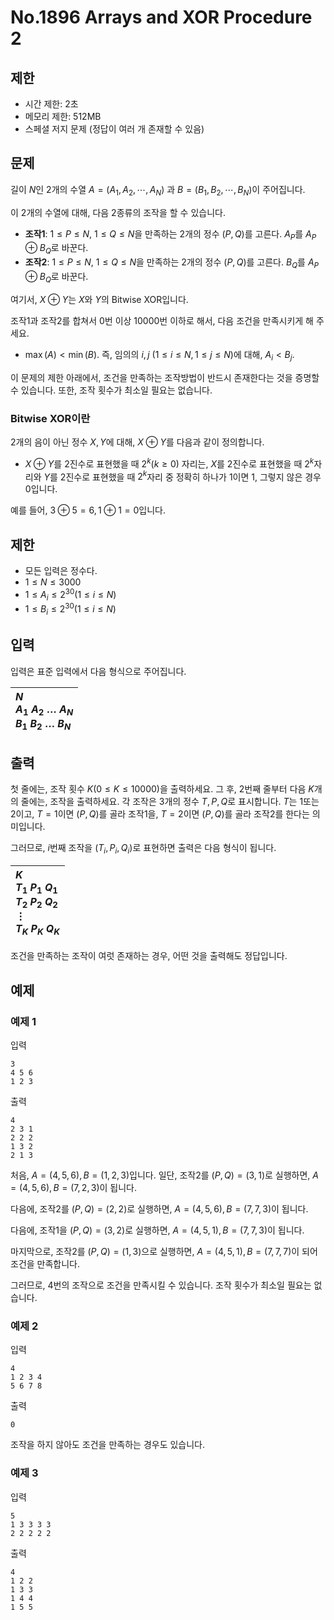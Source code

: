 # No.1896 Arrays and XOR Procedure 2

## 제한

- 시간 제한: 2초
- 메모리 제한: 512MB
- 스페셜 저지 문제 (정답이 여러 개 존재할 수 있음)

## 문제

길이 $N$인 $2$개의 수열 $A = (A_1, A_2, \cdots, A_N)$ 과 $B = (B_1, B_2, \cdots, B_N)$이 주어집니다.

이 $2$개의 수열에 대해, 다음 $2$종류의 조작을 할 수 있습니다.

- **조작1**: $1 \le P \le N$, $1 \le Q \le N$을 만족하는 $2$개의 정수 $(P, Q)$를 고른다. $A_P$를 $A_P \oplus B_Q$로 바꾼다.
- **조작2**: $1 \le P \le N$, $1 \le Q \le N$을 만족하는 $2$개의 정수 $(P, Q)$를 고른다. $B_Q$를 $A_P \oplus B_Q$로 바꾼다.

여기서, $X \oplus Y$는 $X$와 $Y$의 Bitwise XOR입니다.

조작1과 조작2를 합쳐서 $0$번 이상 $10000$번 이하로 해서, 다음 조건을 만족시키게 해 주세요.
- $\max(A) < \min(B)$. 즉, 임의의  $i, j$ $(1 \le i \le N, 1 \le j \le N)$에 대해, $A_i < B_j$.

이 문제의 제한 아래에서, 조건을 만족하는 조작방법이 반드시 존재한다는 것을 증명할 수 있습니다. 또한, 조작 횟수가 최소일 필요는 없습니다.

### Bitwise XOR이란

$2$개의 음이 아닌 정수 $X, Y$에 대해, $X \oplus Y$를 다음과 같이 정의합니다.
- $X \oplus Y$를 $2$진수로 표현했을 때 $2^k (k \ge 0)$ 자리는, $X$를 $2$진수로 표현했을 때 $2^k$자리와 $Y$를 $2$진수로 표현했을 때 $2^k$자리 중 정확히 하나가 $1$이면 $1$, 그렇지 않은 경우 $0$입니다.

예를 들어, $3 \oplus 5 = 6, 1 \oplus 1 = 0$입니다.

## 제한 

- 모든 입력은 정수다.
- $1 \le N \le 3000$
- $1 \le A_i \le 2^{30} (1 \le i \le N)$
- $1 \le B_i \le 2^{30} (1 \le i \le N)$

## 입력

입력은 표준 입력에서 다음 형식으로 주어집니다.

|$N$<br/>$A_1$  $A_2$  $\dots$  $A_N$<br/>$B_1$  $B_2$  $\dots$  $B_N$|
|:-|

## 출력

첫 줄에는, 조작 횟수 $K(0 \le K \le 10000)$을 출력하세요. 그 후, $2$번째 줄부터 다음  $K$개의 줄에는, 조작을 출력하세요.
각 조작은 $3$개의 정수 $T, P, Q$로 표시합니다. $T$는 $1$또는 $2$이고, $T=1$이면 $(P, Q)$를 골라 조작1을, $T=2$이면 $(P, Q)$를 골라 조작2를 한다는 의미입니다.

그러므로, $i$번째 조작을 $(T_i, P_i, Q_i)$로 표현하면 출력은 다음 형식이 됩니다.


|$K$<br/>$T_1$  $P_1$  $Q_1$<br/>$T_2$  $P_2$  $Q_2$<br/>$\vdots$<br/>$T_K$  $P_K$  $Q_K$|
|:-|


조건을 만족하는 조작이 여럿 존재하는 경우, 어떤 것을 출력해도 정답입니다.

## 예제

### 예제 1

입력

```
3
4 5 6
1 2 3
```

출력

```
4
2 3 1
2 2 2
1 3 2
2 1 3
```

처음, $A = (4,5,6), B = (1,2,3)$입니다. 일단, 조작2를 $(P, Q) = (3,1)$로 실행하면, $A = (4,5,6), B = (7, 2, 3)$이 됩니다.

다음에, 조작2를 $(P, Q) = (2,2)$로 실행하면, $A = (4,5,6), B = (7,7,3)$이 됩니다.

다음에, 조작1을 $(P, Q) = (3,2)$로 실행하면, $A = (4,5,1), B = (7,7,3)$이 됩니다.

마지막으로, 조작2를 $(P, Q) = (1,3)$으로 실행하면, $A = (4,5,1), B = (7,7,7)$이 되어 조건을 만족합니다.

그러므로, $4$번의 조작으로 조건을 만족시킬 수 있습니다. 조작 횟수가 최소일 필요는 없습니다.

### 예제 2

입력

```
4
1 2 3 4
5 6 7 8
```

출력

```
0
```

조작을 하지 않아도 조건을 만족하는 경우도 있습니다.

### 예제 3

입력

```
5
1 3 3 3 3
2 2 2 2 2
```

출력

```
4
1 2 2
1 3 3
1 4 4
1 5 5
```
